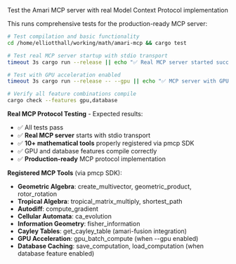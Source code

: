 Test the Amari MCP server with real Model Context Protocol implementation

This runs comprehensive tests for the production-ready MCP server:

```bash
# Test compilation and basic functionality
cd /home/elliotthall/working/math/amari-mcp && cargo test

# Test real MCP server startup with stdio transport
timeout 3s cargo run --release || echo "✅ Real MCP server started successfully"

# Test with GPU acceleration enabled
timeout 3s cargo run --release -- --gpu || echo "✅ MCP server with GPU started successfully"

# Verify all feature combinations compile
cargo check --features gpu,database
```

**Real MCP Protocol Testing** - Expected results:
- ✅ All tests pass
- ✅ **Real MCP server** starts with stdio transport
- ✅ **10+ mathematical tools** properly registered via pmcp SDK
- ✅ GPU and database features compile correctly
- ✅ **Production-ready** MCP protocol implementation

**Registered MCP Tools** (via pmcp SDK):
- **Geometric Algebra**: create_multivector, geometric_product, rotor_rotation
- **Tropical Algebra**: tropical_matrix_multiply, shortest_path
- **Autodiff**: compute_gradient
- **Cellular Automata**: ca_evolution
- **Information Geometry**: fisher_information
- **Cayley Tables**: get_cayley_table (amari-fusion integration)
- **GPU Acceleration**: gpu_batch_compute (when --gpu enabled)
- **Database Caching**: save_computation, load_computation (when database feature enabled)